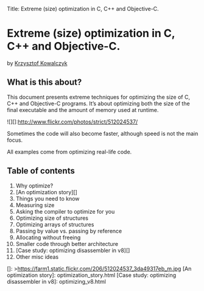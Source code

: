 Title: Extreme (size) optimization in C, C++ and Objective-C.

Extreme (size) optimization in C, C++ and Objective-C.
======================================================

by [Krzysztof Kowalczyk][]

What is this about?
-------------------

This document presents extreme techniques for optimizing the size of C,
C++ and Objective-C programs. It’s about optimizing both the size of the
final executable and the amount of memory used at runtime.

![][]:http://www.flickr.com/photos/strict/512024537/

Sometimes the code will also become faster, although speed is not the
main focus.

All examples come from optimizing real-life code.

Table of contents
-----------------

1.  Why optimize?
2.  [An optimization story][]
3.  Things you need to know
4.  Measuring size
5.  Asking the compiler to optimize for you
6.  Optimizing size of structures
7.  Optimizing arrays of structures
8.  Passing by value vs. passing by reference
9.  Allocating without freeing
10. Smaller code through better architecture
11. [Case study: optimizing disassembler in v8][]
12. Other misc ideas

  [Krzysztof Kowalczyk]: https://blog.kowalczyk.info
  []: >https://farm1.static.flickr.com/206/512024537_3da49317eb_m.jpg
  [An optimization story]: optimization_story.html
  [Case study: optimizing disassembler in v8]: optimizing_v8.html
